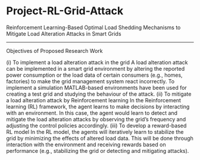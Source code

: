 # Project-RL-Grid-Attack
Reinforcement Learning-Based Optimal Load Shedding Mechanisms to Mitigate Load Alteration Attacks in Smart Grids
**********************************************************************************

Objectives of Proposed Research Work

(i) To implement a load alteration attack in the grid
A load alteration attack can be implemented in a smart grid environment by altering the
reported power consumption or the load data of certain consumers (e.g., homes, factories)
to make the grid management system react incorrectly. To implement a simulation
MATLAB-based environments have been used for creating a test grid and studying the
behaviour of the attack.
(ii) To mitigate a load alteration attack by Reinforcement learning
In the Reinforcement learning (RL) framework, the agent learns to make decisions by interacting
with an environment. In this case, the agent would learn to detect and mitigate the load
alteration attacks by observing the grid’s frequency and adjusting the control policies
accordingly.
(iii) To develop a reward-based RL model
In the RL model, the agents will iteratively learn to stabilize the grid by minimizing the effects
of altered load data. This will be done through interaction with the environment and
receiving rewards based on performance (e.g., stabilizing the grid or detecting and
mitigating attacks).

